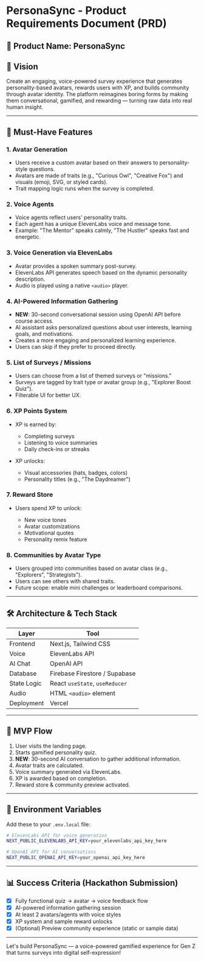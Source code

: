 # PersonaSync - Product Requirements Document (PRD)

## 🧀 Product Name: PersonaSync

## 🌟 Vision

Create an engaging, voice-powered survey experience that generates personality-based avatars, rewards users with XP, and builds community through avatar identity. The platform reimagines boring forms by making them conversational, gamified, and rewarding — turning raw data into real human insight.

---

## 🔑 Must-Have Features

### 1. Avatar Generation

* Users receive a custom avatar based on their answers to personality-style questions.
* Avatars are made of traits (e.g., "Curious Owl", "Creative Fox") and visuals (emoji, SVG, or styled cards).
* Trait mapping logic runs when the survey is completed.

### 2. Voice Agents

* Voice agents reflect users' personality traits.
* Each agent has a unique ElevenLabs voice and message tone.
* Example: "The Mentor" speaks calmly, "The Hustler" speaks fast and energetic.

### 3. Voice Generation via ElevenLabs

* Avatar provides a spoken summary post-survey.
* ElevenLabs API generates speech based on the dynamic personality description.
* Audio is played using a native `<audio>` player.

### 4. AI-Powered Information Gathering

* **NEW**: 30-second conversational session using OpenAI API before course access.
* AI assistant asks personalized questions about user interests, learning goals, and motivations.
* Creates a more engaging and personalized learning experience.
* Users can skip if they prefer to proceed directly.

### 5. List of Surveys / Missions

* Users can choose from a list of themed surveys or "missions."
* Surveys are tagged by trait type or avatar group (e.g., "Explorer Boost Quiz").
* Filterable UI for better UX.

### 6. XP Points System

* XP is earned by:

  * Completing surveys
  * Listening to voice summaries
  * Daily check-ins or streaks
* XP unlocks:

  * Visual accessories (hats, badges, colors)
  * Personality titles (e.g., "The Daydreamer")

### 7. Reward Store

* Users spend XP to unlock:

  * New voice tones
  * Avatar customizations
  * Motivational quotes
  * Personality remix feature

### 8. Communities by Avatar Type

* Users grouped into communities based on avatar class (e.g., "Explorers", "Strategists").
* Users can see others with shared traits.
* Future scope: enable mini challenges or leaderboard comparisons.

---

## 🛠️ Architecture & Tech Stack

| Layer       | Tool                           |
| ----------- | ------------------------------ |
| Frontend    | Next.js, Tailwind CSS          |
| Voice       | ElevenLabs API                 |
| AI Chat     | OpenAI API                     |
| Database    | Firebase Firestore / Supabase  |
| State Logic | React `useState`, `useReducer` |
| Audio       | HTML `<audio>` element         |
| Deployment  | Vercel                         |

---

## 🤎 MVP Flow

1. User visits the landing page.
2. Starts gamified personality quiz.
3. **NEW**: 30-second AI conversation to gather additional information.
4. Avatar traits are calculated.
5. Voice summary generated via ElevenLabs.
6. XP is awarded based on completion.
7. Reward store & community preview activated.

---

## 🔧 Environment Variables

Add these to your `.env.local` file:

```bash
# ElevenLabs API for voice generation
NEXT_PUBLIC_ELEVENLABS_API_KEY=your_elevenlabs_api_key_here

# OpenAI API for AI conversations
NEXT_PUBLIC_OPENAI_API_KEY=your_openai_api_key_here
```

---

## 📊 Success Criteria (Hackathon Submission)

* [x] Fully functional quiz → avatar → voice feedback flow
* [x] AI-powered information gathering session
* [x] At least 2 avatars/agents with voice styles
* [x] XP system and sample reward unlocks
* [x] (Optional) Preview community experience (static or sample data)

---

Let's build PersonaSync — a voice-powered gamified experience for Gen Z that turns surveys into digital self-expression!
